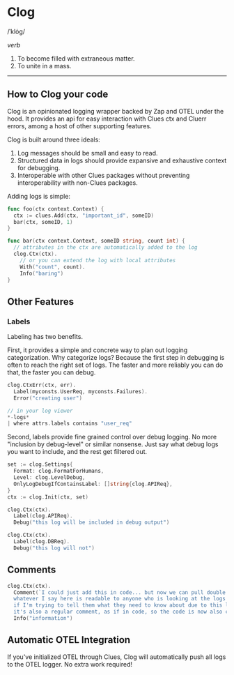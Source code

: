 # Clog

/ˈklȯg/

_verb_

1. To become filled with extraneous matter.
2. To unite in a mass.

---

## How to Clog your code

Clog is an opinionated logging wrapper backed by Zap and OTEL
under the hood. It provides an api for easy interaction with
Clues ctx and Cluerr errors, among a host of other supporting features.

Clog is built around three ideals:

1. Log messages should be small and easy to read.
2. Structured data in logs should provide expansive and exhaustive
   context for debugging.
3. Interoperable with other Clues packages without preventing
   interoperability with non-Clues packages.

Adding logs is simple:

```go
func foo(ctx context.Context) {
  ctx := clues.Add(ctx, "important_id", someID)
  bar(ctx, someID, 1)
}

func bar(ctx context.Context, someID string, count int) {
  // attributes in the ctx are automatically added to the log
  clog.Ctx(ctx).
    // or you can extend the log with local attributes
    With("count", count).
    Info("baring")
}
```

## Other Features

### Labels

Labeling has two benefits.

First, it provides a simple and concrete way to plan out logging
categorization. Why categorize logs? Because the first step in debugging
is often to reach the right set of logs. The faster and more reliably
you can do that, the faster you can debug.

```go
clog.CtxErr(ctx, err).
  Label(myconsts.UserReq, myconsts.Failures).
  Error("creating user")

// in your log viewer
*-logs*
| where attrs.labels contains "user_req"
```

Second, labels provide fine grained control over debug logging. No more
"inclusion by debug-level" or similar nonsense. Just say what debug logs
you want to include, and the rest get filtered out.

```go
set := clog.Settings{
  Format: clog.FormatForHumans,
  Level: clog.LevelDebug,
  OnlyLogDebugIfContainsLabel: []string{clog.APIReq},
}
ctx := clog.Init(ctx, set)

clog.Ctx(ctx).
  Label(clog.APIReq).
  Debug("this log will be included in debug output")

clog.Ctx(ctx).
  Label(clog.DBReq).
  Debug("this log will not")
```

## Comments

```go
clog.Ctx(ctx).
  Comment(`I could just add this in code... but now we can pull double duty!
  whatever I say here is readable to anyone who is looking at the logs (which is good
  if I'm trying to tell them what they need to know about due to this log occurring);
  it's also a regular comment, as if in code, so the code is now also commented!`).
  Info("information")
```

## Automatic OTEL Integration

If you've initialized OTEL through Clues, Clog will automatically
push all logs to the OTEL logger. No extra work required!
